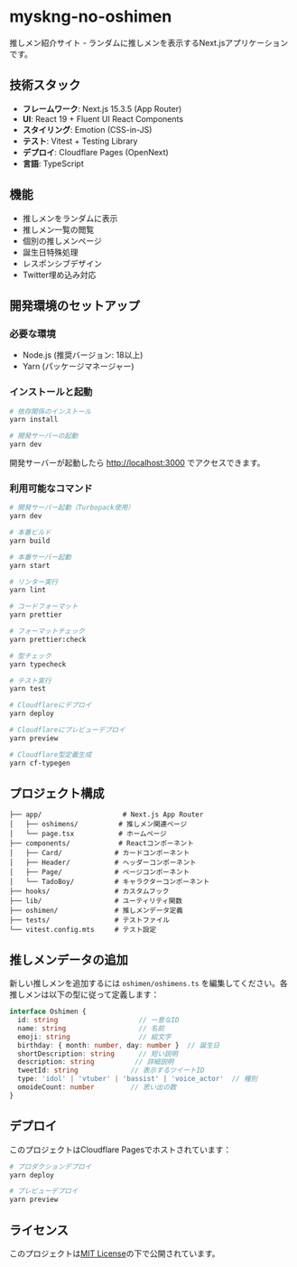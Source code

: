 # myskng-no-oshimen

推しメン紹介サイト - ランダムに推しメンを表示するNext.jsアプリケーションです。

## 技術スタック

- **フレームワーク**: Next.js 15.3.5 (App Router)
- **UI**: React 19 + Fluent UI React Components
- **スタイリング**: Emotion (CSS-in-JS)
- **テスト**: Vitest + Testing Library
- **デプロイ**: Cloudflare Pages (OpenNext)
- **言語**: TypeScript

## 機能

- 推しメンをランダムに表示
- 推しメン一覧の閲覧
- 個別の推しメンページ
- 誕生日特殊処理
- レスポンシブデザイン
- Twitter埋め込み対応

## 開発環境のセットアップ

### 必要な環境

- Node.js (推奨バージョン: 18以上)
- Yarn (パッケージマネージャー)

### インストールと起動

```bash
# 依存関係のインストール
yarn install

# 開発サーバーの起動
yarn dev
```

開発サーバーが起動したら [http://localhost:3000](http://localhost:3000) でアクセスできます。

### 利用可能なコマンド

```bash
# 開発サーバー起動（Turbopack使用）
yarn dev

# 本番ビルド
yarn build

# 本番サーバー起動
yarn start

# リンター実行
yarn lint

# コードフォーマット
yarn prettier

# フォーマットチェック
yarn prettier:check

# 型チェック
yarn typecheck

# テスト実行
yarn test

# Cloudflareにデプロイ
yarn deploy

# Cloudflareにプレビューデプロイ
yarn preview

# Cloudflare型定義生成
yarn cf-typegen
```

## プロジェクト構成

```
├── app/                    # Next.js App Router
│   ├── oshimens/          # 推しメン関連ページ
│   └── page.tsx           # ホームページ
├── components/            # Reactコンポーネント
│   ├── Card/             # カードコンポーネント
│   ├── Header/           # ヘッダーコンポーネント
│   ├── Page/             # ページコンポーネント
│   └── TadoBoy/          # キャラクターコンポーネント
├── hooks/                # カスタムフック
├── lib/                  # ユーティリティ関数
├── oshimen/              # 推しメンデータ定義
├── tests/                # テストファイル
└── vitest.config.mts     # テスト設定
```

## 推しメンデータの追加

新しい推しメンを追加するには `oshimen/oshimens.ts` を編集してください。各推しメンは以下の型に従って定義します：

```typescript
interface Oshimen {
  id: string                    // 一意なID
  name: string                  // 名前
  emoji: string                 // 絵文字
  birthday: { month: number, day: number }  // 誕生日
  shortDescription: string      // 短い説明
  description: string          // 詳細説明
  tweetId: string             // 表示するツイートID
  type: 'idol' | 'vtuber' | 'bassist' | 'voice_actor'  // 種別
  omoideCount: number         // 思い出の数
}
```

## デプロイ

このプロジェクトはCloudflare Pagesでホストされています：

```bash
# プロダクションデプロイ
yarn deploy

# プレビューデプロイ
yarn preview
```

## ライセンス

このプロジェクトは[MIT License](LICENSE)の下で公開されています。
